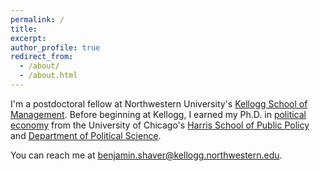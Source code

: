```yaml
---
permalink: /
title: 
excerpt:
author_profile: true
redirect_from: 
  - /about/
  - /about.html
--- 
```


I'm a postdoctoral fellow at Northwestern University's [Kellogg School of Management](https://www.kellogg.northwestern.edu/). Before beginning at Kellogg, I earned my Ph.D. in [political economy](https://politicaleconomy.uchicago.edu/) from the University of Chicago's [Harris School of Public Policy](https://harris.uchicago.edu/) and [Department of Political Science](https://political-science.uchicago.edu/). 

You can reach me at [benjamin.shaver@kellogg.northwestern.edu](mailto:benjamin.shaver@kellogg.northwestern.edu). 
